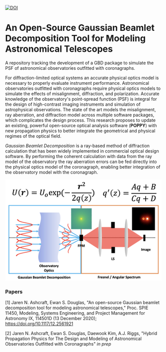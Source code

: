 

[![DOI](https://zenodo.org/badge/DOI/10.5281/zenodo.4299354.svg)](https://doi.org/10.5281/zenodo.4299354)



# An Open-Source Gaussian Beamlet Decomposition Tool for Modeling Astronomical Telescopes

A repository tracking the development of a GBD package to simulate the PSF of astronomical observatories outfitted with coronagraphs. 

For diffraction-limited optical systems an accurate physical optics model is necessary to properly evaluate instrument performance. Astronomical observatories outfitted with coronagraphs require physical optics models to simulate the effects of misalignment, diffraction, and polarization. Accurate knowledge of the observatory's point-spread function (PSF) is integral for the design of high-contrast imaging instruments and simulation of astrophysical observations. The state of the art models the misalignment, ray aberration, and diffraction model across multiple software packages, which complicates the design process. This research proposes to update an existing, powerful open-source optical analysis software (**POPPY**) with new propagation physics to better integrate the geometrical and physical regimes of the optical field. 

*Gaussian Beamlet Decomposition* is a ray-based method of diffraction calculation that has been widely implemented in commercial optical design software. By performing the coherent calculation with data from the ray model of the observatory the ray aberration errors can be fed directly into the physical optics model of the coronagraph, enabling better integration of the observatory model with the coronagraph.

![](hybridprop.png "Title")

### Papers
[1] Jaren N. Ashcraft, Ewan S. Douglas, "An open-source Gaussian beamlet decomposition tool for modeling astronomical telescopes," Proc. SPIE 11450, Modeling, Systems Engineering, and Project Management for Astronomy IX, 114501D (13 December 2020); https://doi.org/10.1117/12.2561921

[2] Jaren N. Ashcraft, Ewan S. Douglas, Daewook Kim, A.J. Riggs, "Hybrid Propagation Physics for The Design and Modeling of Astronomical Observatories Outfitted with Coronagraphs" *in prep*
